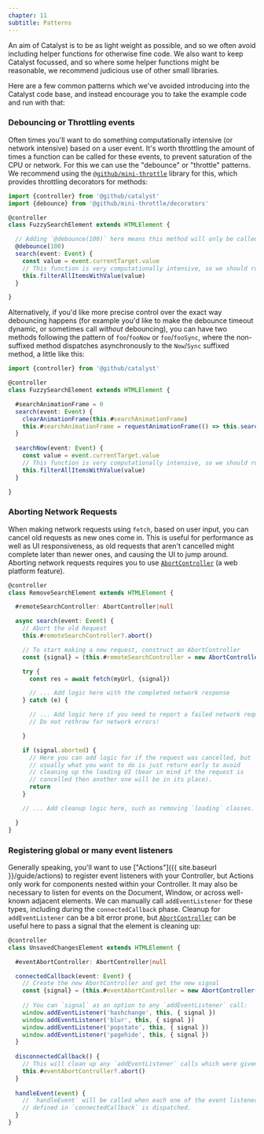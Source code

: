 ```yaml
---
chapter: 11
subtitle: Patterns
---
```


An aim of Catalyst is to be as light weight as possible, and so we often avoid including helper functions for otherwise fine code. We also want to keep Catalyst focussed, and so where some helper functions might be reasonable, we recommend judicious use of other small libraries.

Here are a few common patterns which we've avoided introducing into the Catalyst code base, and instead encourage you to take the example code and run with that:

### Debouncing or Throttling events

Often times you'll want to do something computationally intensive (or network intensive) based on a user event. It's worth throttling the amount of times a function can be called for these events, to prevent saturation of the CPU or network. For this we can use the "debounce" or "throttle" patterns. We recommend using the [`@github/mini-throttle`](https://github.com/github/mini-throttle) library for this, which provides throttling decorators for methods:

```typescript
import {controller} from '@github/catalyst'
import {debounce} from '@github/mini-throttle/decorators'

@controller
class FuzzySearchElement extends HTMLElement {

  // Adding `@debounce(100)` here means this method will only be called once in a 100ms period.
  @debounce(100)
  search(event: Event) {
    const value = event.currentTarget.value
    // This function is very computationally intensive, so we should run it as little as possible
    this.filterAllItemsWithValue(value)
  }

}
```

Alternatively, if you'd like more precise control over the exact way debouncing happens (for example you'd like to make the debounce timeout dynamic, or sometimes call _without_ debouncing), you can have two methods following the pattern of `foo`/`fooNow` or `foo`/`fooSync`, where the non-suffixed method dispatches asynchronously to the `Now`/`Sync` suffixed method, a little like this:

```typescript
import {controller} from '@github/catalyst'

@controller
class FuzzySearchElement extends HTMLElement {

  #searchAnimationFrame = 0
  search(event: Event) {
    clearAnimationFrame(this.#searchAnimationFrame)
    this.#searchAnimationFrame = requestAnimationFrame(() => this.searchNow(event: Event))
  }
  
  searchNow(event: Event) {
    const value = event.currentTarget.value
    // This function is very computationally intensive, so we should run it as little as possible
    this.filterAllItemsWithValue(value)
  }

}
```

### Aborting Network Requests

When making network requests using `fetch`, based on user input, you can cancel old requests as new ones come in. This is useful for performance as well as UI responsiveness, as old requests that aren't cancelled might complete later than newer ones, and causing the UI to jump around. Aborting network requests requires you to use [`AbortController`](https://developer.mozilla.org/en-US/docs/Web/API/AbortController) (a web platform feature).

```typescript
@controller
class RemoveSearchElement extends HTMLElement {

  #remoteSearchController: AbortController|null

  async search(event: Event) {
    // Abort the old Request
    this.#remoteSearchController?.abort()

    // To start making a new request, construct an AbortController
    const {signal} = (this.#remoteSearchController = new AbortController())

    try {
      const res = await fetch(myUrl, {signal})

      // ... Add logic here with the completed network response
    } catch (e) {

      // ... Add logic here if you need to report a failed network request.
      // Do not rethrow for network errors!

    }

    if (signal.aborted) {
      // Here you can add logic for if the request was cancelled, but
      // usually what you want to do is just return early to avoid
      // cleaning up the loading UI (bear in mind if the request is
      // cancelled then another one will be in its place).
      return
    }

    // ... Add cleanup logic here, such as removing `loading` classes.

  }
}
```

### Registering global or many event listeners

Generally speaking, you'll want to use ["Actions"]({{ site.baseurl }}/guide/actions) to register event listeners with your Controller, but Actions only work for components nested within your Controller. It may also be necessary to listen for events on the Document, Window, or across well-known adjacent elements. We can manually call `addEventListener` for these types, including during the `connectedCallback` phase. Cleanup for `addEventListener` can be a bit error prone, but [`AbortController`](https://developer.mozilla.org/en-US/docs/Web/API/AbortController) can be useful here to pass a signal that the element is cleaning up:


```typescript
@controller
class UnsavedChangesElement extends HTMLElement {

  #eventAbortController: AbortController|null

  connectedCallback(event: Event) {
    // Create the new AbortController and get the new signal
    const {signal} = (this.#eventAbortController = new AbortController())
    
    // You can `signal` as an option to any `addEventListener` call:
    window.addEventListener('hashchange', this, { signal })
    window.addEventListener('blur', this, { signal })
    window.addEventListener('popstate', this, { signal })
    window.addEventListener('pagehide', this, { signal })
  }
  
  disconnectedCallback() {
    // This will clean up any `addEventListener` calls which were given the `signal`
    this.#eventAbortController?.abort()
  }
  
  handleEvent(event) {
    // `handleEvent` will be called when each one of the event listeners
    // defined in `connectedCallback` is dispatched.
  }
}
```
